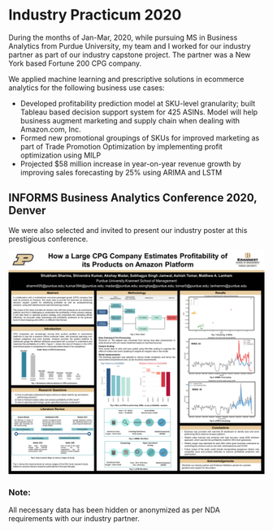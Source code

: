 # Industry Practicum 2020

During the months of Jan-Mar, 2020, while pursuing MS in Business Analytics from Purdue University, my team and I worked for our industry partner as part of our industry capstone project. The partner was a New York based Fortune 200 CPG company.

We applied machine learning and prescriptive solutions in ecommerce analytics for the following business use cases:

  - Developed profitability prediction model at SKU-level granularity; built Tableau based decision support system for 425 ASINs. Model will help business augment marketing and supply chain when dealing with Amazon.com, Inc.
  - Formed new promotional groupings of SKUs for improved marketing as part of Trade Promotion Optimization by implementing profit    optimization using MILP
  - Projected $58 million increase in year-on-year revenue growth by improving sales forecasting by 25% using ARIMA and LSTM
  
## INFORMS Business Analytics Conference 2020, Denver

We were also selected and invited to present our industry poster at this prestigious conference. 

![INFORMS Poster](https://github.com/akshay-madar/industryPracticum-fortune200-CPG-amazonProfitability/blob/master/Industry%20Poster.jpg)

### Note:
All necessary data has been hidden or anonymized as per NDA requirements with our industry partner.
